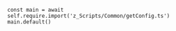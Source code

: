 ```dataviewjs
const main = await self.require.import('z_Scripts/Common/getConfig.ts')
main.default()
```
